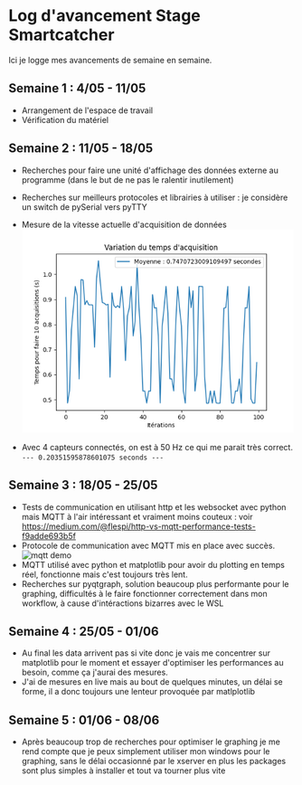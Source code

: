 # Log d'avancement Stage Smartcatcher

Ici je logge mes avancements de semaine en semaine.

## Semaine 1 : 4/05 - 11/05

* Arrangement de l'espace de travail
* Vérification du matériel

## Semaine 2 : 11/05 - 18/05

* Recherches pour faire une unité d'affichage des données externe au programme (dans le but de ne pas le ralentir inutilement)
* Recherches sur meilleurs protocoles et librairies à utiliser : je considère un switch de pySerial vers pyTTY

* Mesure de la vitesse actuelle d'acquisition de données
![frequency plot](frequency_plot.png)
* Avec 4 capteurs connectés, on est à 50 Hz ce qui me parait très correct.
  `--- 0.20351595878601075 seconds ---` 


## Semaine 3 : 18/05 - 25/05

* Tests de communication en utilisant http et les websocket avec python mais MQTT à l'air intéressant et vraiment moins couteux : voir https://medium.com/@flespi/http-vs-mqtt-performance-tests-f9adde693b5f
* Protocole de communication avec MQTT mis en place avec succès.
![mqtt demo](mqtt_basic.gif)
* MQTT utilisé avec python et matplotlib pour avoir du plotting en temps réel, fonctionne mais c'est toujours très lent.
* Recherches sur pyqtgraph, solution beaucoup plus performante pour le graphing, difficultés à le faire fonctionner correctement dans mon workflow, à cause d'intéractions bizarres avec le WSL

## Semaine 4 : 25/05 - 01/06

* Au final les data arrivent pas si vite donc je vais me concentrer sur matplotlib pour le moment et essayer d'optimiser les performances au besoin, comme ça j'aurai des mesures.
* J'ai de mesures en live mais au bout de quelques minutes, un délai se forme, il a donc toujours une lenteur provoquée par matlplotlib

## Semaine 5 : 01/06 - 08/06

* Après beaucoup trop de recherches pour optimiser le graphing je me rend compte que je peux simplement utiliser mon windows pour le graphing, sans le délai occasionné par le xserver en plus les packages sont plus simples à installer et tout va tourner plus vite
